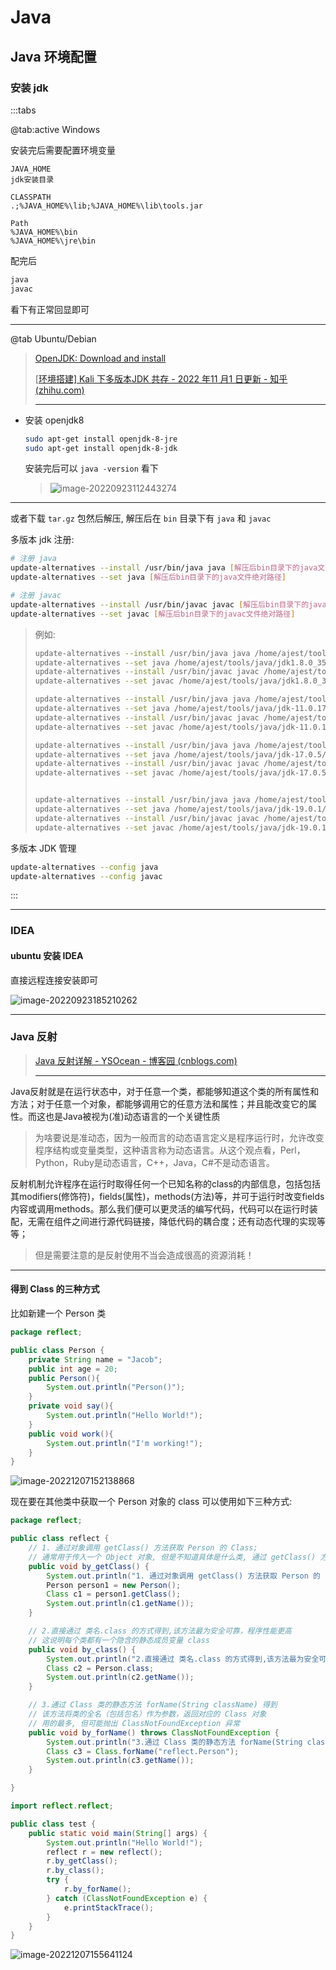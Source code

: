 # Java

## Java 环境配置

### 安装 jdk

:::tabs

@tab:active Windows

安装完后需要配置环境变量

```
JAVA_HOME
jdk安装目录
```

```
CLASSPATH
.;%JAVA_HOME%\lib;%JAVA_HOME%\lib\tools.jar
```

```
Path
%JAVA_HOME%\bin
%JAVA_HOME%\jre\bin
```

配完后

```bash
java
javac
```

看下有正常回显即可

---

@tab Ubuntu/Debian

> [OpenJDK: Download and install](https://openjdk.org/install/)
>
> [[环境搭建\] Kali 下多版本JDK 共存 - 2022 年11 月1 日更新 - 知乎 (zhihu.com)](https://zhuanlan.zhihu.com/p/399295670)
>
> ---

- 安装 openjdk8

  ```bash
  sudo apt-get install openjdk-8-jre
  sudo apt-get install openjdk-8-jdk
  ```

  安装完后可以 `java -version` 看下
  
  > ![image-20220923112443274](http://cdn.ayusummer233.top/img/202209231124375.png)

---

或者下载 `tar.gz` 包然后解压, 解压后在 `bin` 目录下有 `java` 和 `javac`

多版本 jdk 注册:

```bash
# 注册 java
update-alternatives --install /usr/bin/java java [解压后bin目录下的java文件绝对路径] [优先级数字]
update-alternatives --set java [解压后bin目录下的java文件绝对路径]

# 注册 javac
update-alternatives --install /usr/bin/javac javac [解压后bin目录下的javac文件绝对路径] [优先级数字]
update-alternatives --set javac [解压后bin目录下的javac文件绝对路径]
```

> 例如:
>
> ```bash
> update-alternatives --install /usr/bin/java java /home/ajest/tools/java/jdk1.8.0_351/bin/java 18351
> update-alternatives --set java /home/ajest/tools/java/jdk1.8.0_351/bin/java
> update-alternatives --install /usr/bin/javac javac /home/ajest/tools/java/jdk1.8.0_351/bin/javac 18351
> update-alternatives --set javac /home/ajest/tools/java/jdk1.8.0_351/bin/javac
> 
> update-alternatives --install /usr/bin/java java /home/ajest/tools/java/jdk-11.0.17/bin/java 11017
> update-alternatives --set java /home/ajest/tools/java/jdk-11.0.17/bin/java
> update-alternatives --install /usr/bin/javac javac /home/ajest/tools/java/jdk-11.0.17/bin/javac 11017
> update-alternatives --set javac /home/ajest/tools/java/jdk-11.0.17/bin/javac
> 
> update-alternatives --install /usr/bin/java java /home/ajest/tools/java/jdk-17.0.5/bin/java 1705
> update-alternatives --set java /home/ajest/tools/java/jdk-17.0.5/bin/java
> update-alternatives --install /usr/bin/javac javac /home/ajest/tools/java/jdk-17.0.5/bin/javac 1705
> update-alternatives --set javac /home/ajest/tools/java/jdk-17.0.5/bin/javac
> 
> 
> update-alternatives --install /usr/bin/java java /home/ajest/tools/java/jdk-19.0.1/bin/java 1901
> update-alternatives --set java /home/ajest/tools/java/jdk-19.0.1/bin/java
> update-alternatives --install /usr/bin/javac javac /home/ajest/tools/java/jdk-19.0.1/bin/javac 1901
> update-alternatives --set javac /home/ajest/tools/java/jdk-19.0.1/bin/javac
> ```

多版本 JDK 管理

```bash
update-alternatives --config java
update-alternatives --config javac
```

:::

---

### IDEA

#### ubuntu 安装 IDEA

直接远程连接安装即可

![image-20220923185210262](http://cdn.ayusummer233.top/img/202209231852362.png)

---

### Java 反射

> [Java 反射详解 - YSOcean - 博客园 (cnblogs.com)](https://www.cnblogs.com/ysocean/p/6516248.html)
>
> ---

Java反射就是在运行状态中，对于任意一个类，都能够知道这个类的所有属性和方法；对于任意一个对象，都能够调用它的任意方法和属性；并且能改变它的属性。而这也是Java被视为(准)动态语言的一个关键性质

> 为啥要说是准动态，因为一般而言的动态语言定义是程序运行时，允许改变程序结构或变量类型，这种语言称为动态语言。从这个观点看，Perl，Python，Ruby是动态语言，C++，Java，C#不是动态语言。

反射机制允许程序在运行时取得任何一个已知名称的class的内部信息，包括包括其modifiers(修饰符)，fields(属性)，methods(方法)等，并可于运行时改变fields内容或调用methods。那么我们便可以更灵活的编写代码，代码可以在运行时装配，无需在组件之间进行源代码链接，降低代码的耦合度；还有动态代理的实现等等；

> 但是需要注意的是反射使用不当会造成很高的资源消耗！

---

#### 得到 Class 的三种方式

比如新建一个 Person 类

```java
package reflect;

public class Person {
    private String name = "Jacob";
    public int age = 20;
    public Person(){
        System.out.println("Person()");
    }
    private void say(){
        System.out.println("Hello World!");
    }
    public void work(){
        System.out.println("I'm working!");
    }
}

```

![image-20221207152138868](http://cdn.ayusummer233.top/DailyNotes/202212071556647.png)

现在要在其他类中获取一个 Person 对象的 class 可以使用如下三种方式:

```java
package reflect;

public class reflect {
    // 1. 通过对象调用 getClass() 方法获取 Person 的 Class;
    // 通常用于传入一个 Object 对象, 但是不知道具体是什么类, 通过 getClass() 方法获取 Class 对象;
    public void by_getClass() {
        System.out.println("1. 通过对象调用 getClass() 方法获取 Person 的 Class;");
        Person person1 = new Person();
        Class c1 = person1.getClass();
        System.out.println(c1.getName());
    }

    // 2.直接通过 类名.class 的方式得到,该方法最为安全可靠，程序性能更高
    // 这说明每个类都有一个隐含的静态成员变量 class
    public void by_class() {
        System.out.println("2.直接通过 类名.class 的方式得到,该方法最为安全可靠，程序性能更高");
        Class c2 = Person.class;
        System.out.println(c2.getName());
    }

    // 3.通过 Class 类的静态方法 forName(String className) 得到
    // 该方法将类的全名（包括包名）作为参数，返回对应的 Class 对象
    // 用的最多, 但可能抛出 ClassNotFoundException 异常
    public void by_forName() throws ClassNotFoundException {
        System.out.println("3.通过 Class 类的静态方法 forName(String className) 得到");
        Class c3 = Class.forName("reflect.Person");
        System.out.println(c3.getName());
    }

}

```

```java
import reflect.reflect;

public class test {
    public static void main(String[] args) {
        System.out.println("Hello World!");
        reflect r = new reflect();
        r.by_getClass();
        r.by_class();
        try {
            r.by_forName();
        } catch (ClassNotFoundException e) {
            e.printStackTrace();
        }
    }
}
```

![image-20221207155641124](http://cdn.ayusummer233.top/DailyNotes/202212071556151.png)

